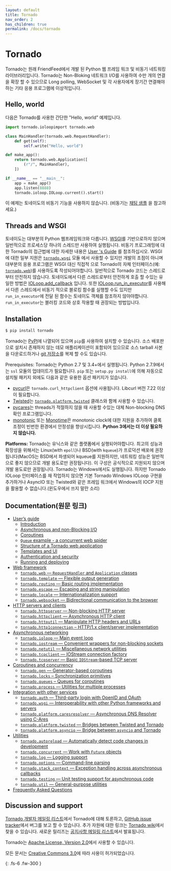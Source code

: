```yaml
---
layout: default
title: Tornado
nav_order: 2
has_children: true
permalink: /docs/tornado
---
```


# Tornado

Tornado는 원래 FriendFeed에서 개발 된 Python 웹 프레임 워크 및 비동기 네트워킹 라이브러리입니다.
Tornado는 Non-Bloking 네트워크 I/O를 사용하여 수만 개의 연결을 확장 할 수 있으므로 Long polling, WebSocket 및 각 사용자에게 장기간 연결해야하는 기타 응용 프로그램에 이상적입니다.

Hello, world
---
다음은 Tornado를 사용한 간단한 "Hello, world” 예제입니다.
```python
import tornado.ioloopimport tornado.web

class MainHandler(tornado.web.RequestHandler):
    def get(self):
        self.write("Hello, world")

def make_app():
    return tornado.web.Application([
        (r"/", MainHandler),
    ])

if __name__ == "__main__":
    app = make_app()
    app.listen(8888)
    tornado.ioloop.IOLoop.current().start()
```
이 예제는 토네이도의 비동기 기능을 사용하지 않습니다. (비동기는 [채팅 샘플](https://github.com/tornadoweb/tornado/tree/stable/demos/chat) 을 참고하세요.)

Threads and WSGI
---
토네이도는 대부분의 Python 웹프레임워크와 다릅니다. [WSGI](https://wsgi.readthedocs.io/en/latest/)를 기반으로하지 않으며 일반적으로 프로세스당 하나의 스레드만 사용하여 실행됩니다. 비동기 프로그래밍에 대한 Tornado의 접근법에 대한 자세한 내용은 [User 's Guide](http://www.tornadoweb.org/en/stable/guide.html) 를 참조하십시오.
WSGI에 대한 일부 지원은 [`tornado.wsgi`](http://www.tornadoweb.org/en/stable/wsgi.html#module-tornado.wsgi) 모듈 에서 사용할 수 있지만 개발의 초점이 아니며 대부분의 응용 프로그램은 WSGI 대신 직접적 으로 Tornado의 자체 인터페이스(예: [`tornado.web`](http://www.tornadoweb.org/en/stable/web.html#module-tornado.web))를 사용하도록 작성되어야합니다.
일반적으로 Tornado 코드는 스레드로부터 안전하지 않습니다. 토네이도에서 다른 스레드로부터 안전하게 호출 할 수있는 유일한 방법은 [IOLoop.add_callback](http://www.tornadoweb.org/en/stable/ioloop.html#tornado.ioloop.IOLoop.add_callback) 입니다. 또한 [IOLoop.run_in_executor](http://www.tornadoweb.org/en/stable/ioloop.html#tornado.ioloop.IOLoop.run_in_executor)를 사용해서 다른 스레드에서 비동기 적으로 블로킹 함수를 실행할 수도 있지만 `run_in_executor`에 전달 된 함수는 토네이도 객체를 참조하지 않아야합니다. `run_in_executor`는 블러킹 코드와 상호 작용할 때 권장되는 방법입니다.

Installation
---
```bash
$ pip install tornado
```
Tornado는 [PyPI](http://pypi.python.org/pypi/tornado)에 나열되어 있으며 `pip`를 사용하여 설치할 수 있습니다. 소스 배포판으로 설치시 존재하지 않는 데모 애플리케이션이 포함되어 있으므로 소스 tarball 사본을 다운로드하거나 [git 저장소](https://github.com/tornadoweb/tornado)를 복제 할 수도 있습니다.

Prerequisites: Tornado는 Python 2.7 및 3.4+에서 실행됩니다. Python 2.7.9에서는 `ssl` 모듈의 업데이트가 필요합니다. `pip` 또는 `setup.py install`에 의해 자동으로 설치될 패키지 외에도 다음과 같은 유용한 옵션 패키지가 있습니다.
* [pycurl](http://pycurl.sourceforge.net/)은 `tornado.curl_httpclient` 옵션에 사용됩니다. Libcurl 버전 7.22 이상이 필요합니다.
* [Twisted](http://www.twistedmatrix.com/)는 [`tornado.platform.twisted`](http://www.tornadoweb.org/en/stable/twisted.html#module-tornado.platform.twisted) 클래스와 함께 사용할 수 있습니다.
* [pycares](https://pypi.python.org/pypi/pycares)는 threads가 적절하지 않을 때 사용할 수있는 대체 Non-blocking DNS 확인 프로그램입니다.
* [monotonic](https://pypi.python.org/pypi/monotonic) 또는 [Monotime](https://pypi.python.org/pypi/Monotime)은 monotonic clock에 대한 지원을 추가하여 클록 조정이 빈번한 환경에서 안정성을 향상시킵니다. **Python 3에서는 더 이상 필요하지 않습니다.**

**Platforms:** Tornado는 유닉스와 같은 플랫폼에서 실행되어야합니다. 최고의 성능과 확장성을 위해서는 Linux(with `epoll`)나 BSD(with `kqueue`)가 프로덕션 배포에 권장됩니다(MacOS는 BSD에서 파생되어 kqueue를 지원하지만, 네트워킹 성능은 일반적으로 좋지 않으므로 개발 용도로만 권장됩니다). 이 구성은 공식적으로 지원되지 않으며 개발 용도로만 권장됩니다. Tornado는 Windows에서도 실행됩니다. 하지만 Tornado IOLoop 인터페이스를 재 작업하지 않으면 기본 Tornado Windows IOLoop 구현을 추가하거나 AsyncIO 또는 Twisted와 같은 프레임 워크에서 Windows의 IOCP 지원을 활용할 수 없습니다.(윈도우에서 쓰지 말란 소리)

Documentation(원문 링크)
---
* [User’s guide](http://www.tornadoweb.org/en/stable/guide.html)
  * [Introduction](http://www.tornadoweb.org/en/stable/guide/intro.html)
  * [Asynchronous and non-Blocking I/O](http://www.tornadoweb.org/en/stable/guide/async.html)
  * [Coroutines](http://www.tornadoweb.org/en/stable/guide/coroutines.html)
  * [`Queue` example - a concurrent web spider](http://www.tornadoweb.org/en/stable/guide/queues.html)
  * [Structure of a Tornado web application](http://www.tornadoweb.org/en/stable/guide/structure.html)
  * [Templates and UI](http://www.tornadoweb.org/en/stable/guide/templates.html)
  * [Authentication and security](http://www.tornadoweb.org/en/stable/guide/security.html)
  * [Running and deploying](http://www.tornadoweb.org/en/stable/guide/running.html)
* [Web framework](http://www.tornadoweb.org/en/stable/webframework.html)
  * [`tornado.web` — `RequestHandler` and `Application` classes](http://www.tornadoweb.org/en/stable/web.html)
  * [`tornado.template` — Flexible output generation](http://www.tornadoweb.org/en/stable/template.html)
  * [`tornado.routing` — Basic routing implementation](http://www.tornadoweb.org/en/stable/routing.html)
  * [`tornado.escape` — Escaping and string manipulation](http://www.tornadoweb.org/en/stable/escape.html)
  * [`tornado.locale` — Internationalization support](http://www.tornadoweb.org/en/stable/locale.html)
  * [`tornado.websocket` — Bidirectional communication to the browser](http://www.tornadoweb.org/en/stable/websocket.html)
* [HTTP servers and clients](http://www.tornadoweb.org/en/stable/http.html)
  * [`tornado.httpserver` — Non-blocking HTTP server](http://www.tornadoweb.org/en/stable/httpserver.html)
  * [`tornado.httpclient` — Asynchronous HTTP client](http://www.tornadoweb.org/en/stable/httpclient.html)
  * [`tornado.httputil` — Manipulate HTTP headers and URLs](http://www.tornadoweb.org/en/stable/httputil.html)
  * [`tornado.http1connection` – HTTP/1.x client/server implementation](http://www.tornadoweb.org/en/stable/http1connection.html)
* [Asynchronous networking](http://www.tornadoweb.org/en/stable/networking.html)
  * [`tornado.ioloop` — Main event loop](http://www.tornadoweb.org/en/stable/ioloop.html)
  * [`tornado.iostream` — Convenient wrappers for non-blocking sockets](http://www.tornadoweb.org/en/stable/iostream.html)
  * [`tornado.netutil` — Miscellaneous network utilities](http://www.tornadoweb.org/en/stable/netutil.html)
  * [`tornado.tcpclient` — IOStream connection factory](http://www.tornadoweb.org/en/stable/tcpclient.html)
  * [`tornado.tcpserver` — Basic `IOStream`-based TCP server](http://www.tornadoweb.org/en/stable/tcpserver.html)
* [Coroutines and concurrency](http://www.tornadoweb.org/en/stable/coroutine.html)
  * [`tornado.gen` — Generator-based coroutines](http://www.tornadoweb.org/en/stable/gen.html)
  * [`tornado.locks` – Synchronization primitives](http://www.tornadoweb.org/en/stable/locks.html)
  * [`tornado.queues` – Queues for coroutines](http://www.tornadoweb.org/en/stable/queues.html)
  * [`tornado.process` — Utilities for multiple processes](http://www.tornadoweb.org/en/stable/process.html)
* [Integration with other services](http://www.tornadoweb.org/en/stable/integration.html)
  * [`tornado.auth` — Third-party login with OpenID and OAuth](http://www.tornadoweb.org/en/stable/auth.html)
  * [`tornado.wsgi` — Interoperability with other Python frameworks and servers](http://www.tornadoweb.org/en/stable/wsgi.html)
  * [`tornado.platform.caresresolver` — Asynchronous DNS Resolver using C-Ares](http://www.tornadoweb.org/en/stable/caresresolver.html)
  * [`tornado.platform.twisted` — Bridges between Twisted and Tornado](http://www.tornadoweb.org/en/stable/twisted.html)
  * [`tornado.platform.asyncio` — Bridge between `asyncio` and Tornado](http://www.tornadoweb.org/en/stable/asyncio.html)
* [Utilities](http://www.tornadoweb.org/en/stable/utilities.html)
  * [`tornado.autoreload` — Automatically detect code changes in development](http://www.tornadoweb.org/en/stable/autoreload.html)
  * [`tornado.concurrent` — Work with `Future` objects](http://www.tornadoweb.org/en/stable/concurrent.html)
  * [`tornado.log` — Logging support](http://www.tornadoweb.org/en/stable/log.html)
  * [`tornado.options` — Command-line parsing](http://www.tornadoweb.org/en/stable/options.html)
  * [`tornado.stack_context` — Exception handling across asynchronous callbacks](http://www.tornadoweb.org/en/stable/stack_context.html)
  * [`tornado.testing` — Unit testing support for asynchronous code](http://www.tornadoweb.org/en/stable/testing.html)
  * [`tornado.util` — General-purpose utilities](http://www.tornadoweb.org/en/stable/util.html)
* [Frequently Asked Questions](http://www.tornadoweb.org/en/stable/faq.html)

Discussion and support
---
[Tornado 개발자 메일링 리스트](http://groups.google.com/group/python-tornado)에서 Tornado에 대해 토론하고, [GitHub issue tracker](https://github.com/tornadoweb/tornado/issues)에서 버그를 보고 할 수 있습니다. 추가 자원에 대한 링크는 [Tornado wiki](https://github.com/tornadoweb/tornado/wiki/Links)에서 찾을 수 있습니다. 새로운 릴리즈는 [공지사항 메일링 리스트](http://groups.google.com/group/python-tornado-announce)에서 발표됩니다.

Tornado는 [Apache License, Version 2.0](http://www.apache.org/licenses/LICENSE-2.0.html)에서 사용할 수 있습니다.

모든 문서는 [Creative Commons 3.0](http://creativecommons.org/licenses/by/3.0/)에 따라 사용이 허가되었습니다.



{: .fs-6 .fw-300 }